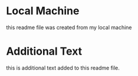 # Local Machine
this readme file was created from my local machine

# Additional Text 
this is additional text added to this readme file.
